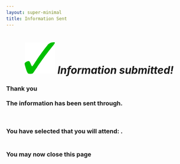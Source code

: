```yaml
---
layout: super-minimal
title: Information Sent
---
```

<script src="//code.jquery.com/jquery-1.12.0.min.js"></script>
<script type="text/javascript">
$( document ).ready(function() {
      // Parse the URL parameter
    function getParameterByName(name, option, url) {
        if (!url) url = window.location.href;
        name = name.replace(/[\[\]]/g, "\\$&");
        var regex = new RegExp("[?&]" + name + "(=([^&#]*)|&|#|$)"),
            results = regex.exec(url);
        if (!results) return null;
        if (!results[2]) return '';
        return decodeURIComponent(results[2].replace(/\+/g, " "));
    }
    // Give the parameter a variable name
    var urlVar = getParameterByName('name');
    document.getElementById('name').textContent = urlVar;
      var urlVar2 = getParameterByName('option');
    document.getElementById('option').textContent = urlVar2;
});
</script>

<div class="text-center">
  <h1 style="text-align: center;"><img style="font-size: 14px;" src="https://github.com/b-kennedy0/b-kennedy0.github.io/blob/master/assets/img/greentick.png?raw=true" alt="" width="82" height="86" />&nbsp;<em>Information submitted!</em></h1>
  <h3>Thank you <span id="name"></span><br><br>The information has been sent through.</h3>
  <p>&nbsp;</p>
  <h3>You have selected that you will attend: <span id="option"></span>.<br><br></h3>
  <h3>You may now close this page</h3>
</div>
